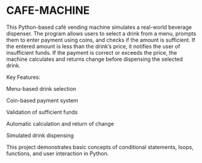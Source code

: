 # CAFE-MACHINE
This Python-based café vending machine simulates a real-world beverage dispenser. The program allows users to select a drink from a menu, prompts them to enter payment using coins, and checks if the amount is sufficient. If the entered amount is less than the drink’s price, it notifies the user of insufficient funds. If the payment is correct or exceeds the price, the machine calculates and returns change before dispensing the selected drink.

Key Features:

Menu-based drink selection

Coin-based payment system

Validation of sufficient funds

Automatic calculation and return of change

Simulated drink dispensing 

This project demonstrates basic concepts of conditional statements, loops, functions, and user interaction in Python.

